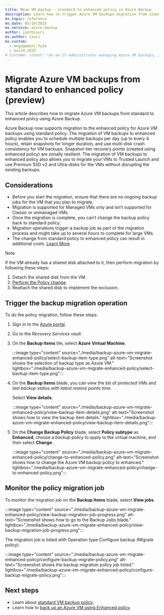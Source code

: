 ```yaml
---
title: Move VM backup - standard to enhanced policy in Azure Backup
description: Learn how to trigger Azure VM backups migration from standard  policy to enhanced policy, and then monitor the configuration backup migration job.
ms.topic: reference
ms.date: 05/19/2025
ms.service: azure-backup
author: jyothisuri
ms.author: jsuri
ms.custom:
  - engagement-fy24
  - build-2025
# Customer intent: "As an IT administrator managing Azure VM backups, I want to migrate backups from standard to enhanced policy, so that I can improve backup frequency, retention, and disaster recovery capabilities without affecting existing backup operations."
---
```


# Migrate Azure VM backups from standard  to enhanced policy (preview)

This article describes how to migrate Azure VM backups from standard to enhanced policy using Azure Backup.

Azure Backup now supports migration to the enhanced policy for Azure VM backups using standard policy. The migration of VM backups to enhanced policy enables you to schedule multiple backups per day (up to every 4 hours), retain snapshots for longer duration, and use multi-disk crash consistency for VM backups. Snapshot-tier recovery points (created using enhanced policy) are zonally resilient. The migration of VM backups to enhanced policy also allows you to migrate your VMs to Trusted Launch and use Premium SSD v2 and Ultra-disks for the VMs without disrupting the existing backups.

## Considerations

- Before you start the migration, ensure that there are no ongoing backup jobs for the VM that you plan to migrate.
- Migration is supported for Managed VMs only and isn’t supported for Classic or unmanaged VMs.
- Once the migration is complete, you can’t change the backup policy back to standard policy.
- Migration operations trigger a backup job as part of the migration process and might take up to several hours to complete for large VMs.
- The change from standard policy to enhanced policy can result in additional costs. [Learn More](backup-instant-restore-capability.md#cost-impact).

>[!Note]
> If the VM already has a shared disk attached to it, then perform migration by following these steps:
>1. Detach the shared disk from the VM.
>2. [Perform the Policy change](#trigger-the-backup-migration-operation).
>3. Reattach the shared disk to implement the exclusion.

## Trigger the backup migration operation

To do the policy migration, follow these steps:

1. Sign in to the [Azure portal](https://portal.azure.com/).

2. Go to the *Recovery Services vault*.

3. On the **Backup Items** tile, select **Azure Virtual Machine**.

   :::image type="content" source="./media/backup-azure-vm-migrate-enhanced-policy/select-backup-item-type.png" alt-text="Screenshot shows the selection of backup type as Azure VM." lightbox="./media/backup-azure-vm-migrate-enhanced-policy/select-backup-item-type.png":::

4. On the **Backup Items** blade, you can view the list of *protected VMs* and *last backup status with latest restore points time*.

   Select **View details**.

   :::image type="content" source="./media/backup-azure-vm-migrate-enhanced-policy/view-backup-item-details.png" alt-text="Screenshot shows how to view the backup item details." lightbox="./media/backup-azure-vm-migrate-enhanced-policy/view-backup-item-details.png":::

5. On the **Change Backup Policy** blade, select **Policy subtype** as **Enhanced**, choose a *backup policy* to apply to the virtual machine, and then select **Change**.

   :::image type="content" source="./media/backup-azure-vm-migrate-enhanced-policy/change-to-enhanced-policy.png" alt-text="Screenshot shows how to change the Azure VM backup policy to enhanced." lightbox="./media/backup-azure-vm-migrate-enhanced-policy/change-to-enhanced-policy.png":::

## Monitor the policy migration job

To monitor the migration job on the **Backup Items** blade, select **View jobs**.

:::image type="content" source="./media/backup-azure-vm-migrate-enhanced-policy/view-backup-migration-job-progress.png" alt-text="Screenshot shows how to go to the Backup Jobs blade." lightbox="./media/backup-azure-vm-migrate-enhanced-policy/view-backup-migration-job-progress.png":::

The migration job is listed with Operation type Configure backup (Migrate policy).

:::image type="content" source="./media/backup-azure-vm-migrate-enhanced-policy/configure-backup-migrate-policy.png" alt-text="Screenshot shows the backup migration policy job listed." lightbox="./media/backup-azure-vm-migrate-enhanced-policy/configure-backup-migrate-policy.png":::

## Next steps

- Learn about [standard VM backup policy](backup-during-vm-creation.md#create-a-vm-with-backup-configuration).
- Learn how to [back up an Azure VM using Enhanced policy](backup-azure-vms-enhanced-policy.md).
